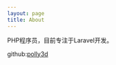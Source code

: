 ```yaml
---
layout: page
title: About
---
```


PHP程序员，目前专注于Laravel开发。

github:[polly3d](https://github.com/polly3d)

